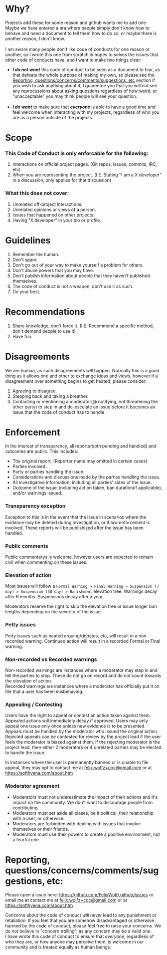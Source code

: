 # Why?
Projects add these for some reason and github wants me to add one. Maybe we have entered a era where people simply don't know how to behave and need a document to tell them how to do so, or maybe there is another reason, I don't know. <br/> <br/>
I am aware many people don't like code of conducts for one reason or another, so I wrote this one from scratch in hopes to solves the issues that other code of conducts have, and I want to make two things clear:
* _**I do not want**_ this code of conduct to be seen as a document to fear, as that defeats the whole purpose of making my own, so please see the [Reporting, questions/concerns/comments/suggestions, etc](#reporting-questionsconcernscommentssuggestions-etc) section if you wish to ask anything about it, I guarentee you that you will not see any reprocussions about asking questions regardless of how weird, or "unacceptable" you may think people will see your question. <br/> <br/>
* _**I do want**_ to make sure that __*everyone*__ is able to have a good time and feel welcome when interacting with my projects, regardless of who you are as a person outside of the projects.

# Scope
### This Code of Conduct is only enforcable for the following:
1. Interactions on official project pages. (Git repos, issues, commits, IRC, etc)
2. When you are representing the project. (I.E. Stating "I am a X developer" in a discussion, only applies for that discussion)

### What this does not cover:
1. Unrelated off-project interactions.
2. Unrelated opinions or views of a person.
3. Issues that happened on other projects.
4. Having "X developer" in your bio or profile.

# Guidelines
1. Remember the human.
2. Don't spam.
3. Don't go out of your way to make yourself a problem for others.
4. Don't abuse powers that you may have.
5. Don't publish information about people that they haven't published themselves.
6. The code of conduct is not a weapon, don't use it as such.
7. Do your best.

# Recommendations
1. Share knowledge, don't force it. (I.E. Recommend a specific method, don't demand people to use it)
2. Have fun.

# Disagreements
We are human, as such disagreements *will* happen. Normally this is a good thing as it allows one and other to exchange ideas and views, however if a disagreement over something begins to get heated, please consider:
1. Agreeing to disagree.
2. Stepping back and taking a breather.
3. Contacting or mentioning a moderator(@ notifying, not threatening the other party) to step in and de-escelate an issue before it becomes an issue that the code of conduct has to handle.

# Enforcement
In the interest of transparency, all reports(both pending and handled) and outcomes are public.
This includes:
* The original report. (Reporter name may omitted in certain cases)
* Parties involved.
* Party or parties handling the issue.
* Considerations and discussions made by the parties handling the issue.
* All investigative information, including all parties' sides of the issue.
* Outcome of the issue, including action taken, ban duration(if applicable), and/or warnings issued.

### Transparency exception
Exception to this is in the event that the issue in scenarios where the evidence may be deleted during investigation, or if law enforcement is involved.
These reports will be publishized after the issue has been handled.

### Public comments
Public commentarys is welcome, however users are expected to remain civil when commenting on these issues.

### Elevation of action
Most issues will follow a `Formal Warning > Final Warning > Suspension (7 day) > Suspension (30 day) > Banishment` elevation tree.
Warnings decay after 6 months. Suspensions decay after a year.

Moderators reserve the right to skip the elevation tree or issue longer ban lengths depending on the severity of the issue.

### Petty issues
Petty issues such as heated arguing/debates, etc, will result in a non-recorded warning. Continued action will result in a recorded Formal or Final warning.

### Non-recorded vs Recorded warnings
Non-recorded warnings are instances where a moderator may step in and tell the parties to stop. These do not go on record and do not count towards the elevation of action.<br/>
Recorded warnings are instances where a moderator has officially put it on file that a user has been misbehaving.

### Appealing / Contesting
Users have the right to appeal or contest an action taken against them. Appealed actions will immediately decay if approved.
Users may only appeal one issue only once unless new evidence is to be presented. Appeals must be handled by the moderator who issued the original action.
Rejected appeals can be contested for review by the project lead if the user feels the moderator is biased against them, if the rejecting moderator is the project lead, then either 2 moderators or 4 unrelated parties may be elected to handle the issue.

In instances where the user is permanently banned or is unable to file appeal, they may opt to contact me at [felix.wolfz+coc@gmail.com](mailto:felix.wolfz+coc@gmail.com) or at https://softhyena.com/about.htm

### Moderator agreement
* Moderators must not underestimate the impact of their actions and it's impact on the community. We don't want to discourage people from contributing.
* Moderators must set aside all biases, be it political, their relationship with a user, or otherwise.
* Moderators are forbidden with dealing with issues that involve themselves or their friends.
* Moderators must use their powers to create a positive environment, not a fearful one.

# Reporting, questions/concerns/comments/suggestions, etc:
Please open a issue here: https://github.com/FelixWolf/.github/issues
or email me at contact me at [felix.wolfz+coc@gmail.com](mailto:felix.wolfz+coc@gmail.com) or at https://softhyena.com/about.htm

Concerns about the code of conduct *will never* lead to any punishment or retaliation. If you feel that you are somehow disadvantaged or otherwise harmed by the code of conduct, please feel free to raise your concerns. We do not believe in "concern trolling", as any concern may be a valid one. <br/>
I have wrote this code of conduct to ensure that *everyone*, regardless of who they are, or how anyone may perceive them, is welcome in our community and is treated equally as human beings.
